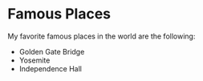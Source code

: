 # Famous Places

My favorite famous places in the world are the following:

* Golden Gate Bridge
* Yosemite
* Independence Hall
